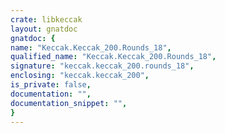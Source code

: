 ```yaml
---
crate: libkeccak
layout: gnatdoc
gnatdoc: {
name: "Keccak.Keccak_200.Rounds_18",
qualified_name: "Keccak.Keccak_200.Rounds_18",
signature: "keccak.keccak_200.rounds_18",
enclosing: "keccak.keccak_200",
is_private: false,
documentation: "",
documentation_snippet: "",
}
---
```

